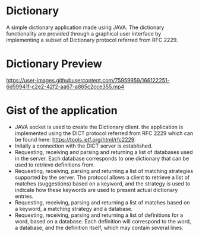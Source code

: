 # Dictionary
A simple dictionary application made using JAVA. The dictionary functionality are provided through a graphical user interface  by implementing a subset of Dictionary protocol referred from RFC  2229.

# Dictionary Preview


https://user-images.githubusercontent.com/75959959/166122251-6d59941f-c2e2-42f2-aa67-a865c2cce355.mp4

# Gist of the application
* JAVA socket is used to create the Dictionary client. the application is implemented using the DICT protocol referred from RFC 2229 which can be found here: https://tools.ietf.org/html/rfc2229.
* Initally a connection with the DICT server is established.
* Requesting, receiving and parsing and returning a list of databases used in the server. Each database corresponds to one dictionary that can be used to retrieve definitions from.
* Requesting, receiving, parsing and returning a list of matching strategies supported by the server. The protocol allows a client to retrieve a list of matches (suggestions) based on a keyword, and the strategy is used to indicate how these keywords are used to present actual dictionary entries. 
* Requesting, receiving, parsing and returning a list of matches based on a keyword, a matching strategy and a database.
* Requesting, receiving, parsing and returning a list of definitions for a word, based on a database. Each definition will correspond to the word, a database, and the definition itself, which may contain several lines.
